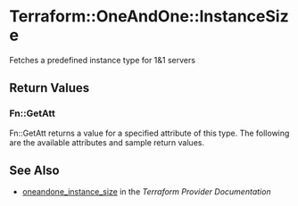 # Terraform::OneAndOne::InstanceSize

Fetches a predefined instance type for 1&1 servers

## Return Values

### Fn::GetAtt

Fn::GetAtt returns a value for a specified attribute of this type. The following are the available attributes and sample return values.

## See Also

* [oneandone_instance_size](https://www.terraform.io/docs/providers/oneandone/r/instance_size.html) in the _Terraform Provider Documentation_
